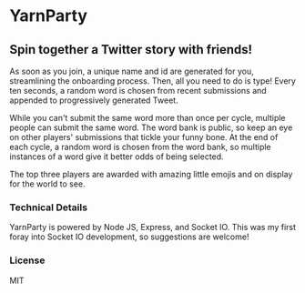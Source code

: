 # YarnParty
## Spin together a Twitter story with friends!

As soon as you join, a unique name and id are generated for you, streamlining the onboarding process. Then, all you need to do is type! Every ten seconds, a random word is chosen from recent submissions and appended to progressively generated Tweet.

While you can't submit the same word more than once per cycle, multiple people can submit the same word. The word bank is public, so keep an eye on other players' submissions that tickle your funny bone. At the end of each cycle, a random word is chosen from the word bank, so multiple instances of a word give it better odds of being selected.

The top three players are awarded with amazing little emojis and on display for the world to see.


### Technical Details

YarnParty is powered by Node JS, Express, and Socket IO. This was my first foray into Socket IO development, so suggestions are welcome!


### License

MIT
